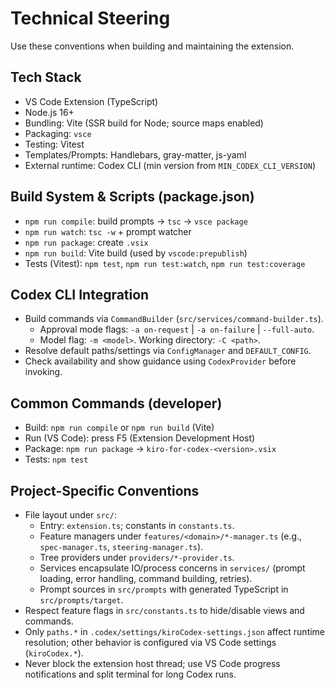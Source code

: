 # Technical Steering

Use these conventions when building and maintaining the extension.

## Tech Stack
- VS Code Extension (TypeScript)
- Node.js 16+
- Bundling: Vite (SSR build for Node; source maps enabled)
- Packaging: `vsce`
- Testing: Vitest
- Templates/Prompts: Handlebars, gray-matter, js-yaml
- External runtime: Codex CLI (min version from `MIN_CODEX_CLI_VERSION`)

## Build System & Scripts (package.json)
- `npm run compile`: build prompts → `tsc` → `vsce package`
- `npm run watch`: `tsc -w` + prompt watcher
- `npm run package`: create `.vsix`
- `npm run build`: Vite build (used by `vscode:prepublish`)
- Tests (Vitest): `npm test`, `npm run test:watch`, `npm run test:coverage`

## Codex CLI Integration
- Build commands via `CommandBuilder` (`src/services/command-builder.ts`).
  - Approval mode flags: `-a on-request` | `-a on-failure` | `--full-auto`.
  - Model flag: `-m <model>`. Working directory: `-C <path>`.
- Resolve default paths/settings via `ConfigManager` and `DEFAULT_CONFIG`.
- Check availability and show guidance using `CodexProvider` before invoking.

## Common Commands (developer)
- Build: `npm run compile` or `npm run build` (Vite)
- Run (VS Code): press F5 (Extension Development Host)
- Package: `npm run package` → `kiro-for-codex-<version>.vsix`
- Tests: `npm test`

## Project-Specific Conventions
- File layout under `src/`:
  - Entry: `extension.ts`; constants in `constants.ts`.
  - Feature managers under `features/<domain>/*-manager.ts` (e.g., `spec-manager.ts`, `steering-manager.ts`).
  - Tree providers under `providers/*-provider.ts`.
  - Services encapsulate IO/process concerns in `services/` (prompt loading, error handling, command building, retries).
  - Prompt sources in `src/prompts` with generated TypeScript in `src/prompts/target`.
- Respect feature flags in `src/constants.ts` to hide/disable views and commands.
- Only `paths.*` in `.codex/settings/kiroCodex-settings.json` affect runtime resolution; other behavior is configured via VS Code settings (`kiroCodex.*`).
- Never block the extension host thread; use VS Code progress notifications and split terminal for long Codex runs.

